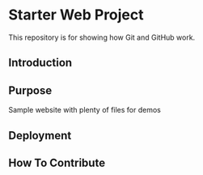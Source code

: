 # Starter Web Project

This repository is for showing how Git and GitHub work.

## Introduction

## Purpose

Sample website with plenty of files for demos

## Deployment

## How To Contribute